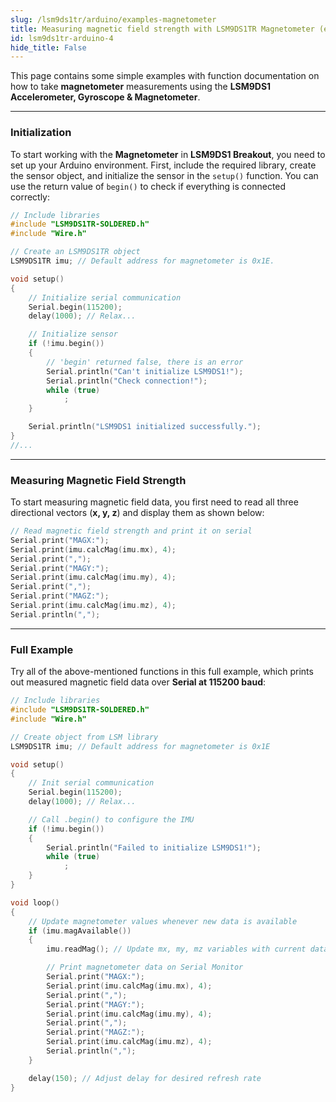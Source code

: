 ```yaml
---
slug: /lsm9ds1tr/arduino/examples-magnetometer
title: Measuring magnetic field strength with LSM9DS1TR Magnetometer (example)
id: lsm9ds1tr-arduino-4
hide_title: False
---
```


This page contains some simple examples with function documentation on how to take **magnetometer** measurements using the **LSM9DS1 Accelerometer, Gyroscope & Magnetometer**.

---

### Initialization
To start working with the **Magnetometer** in **LSM9DS1 Breakout**, you need to set up your Arduino environment. First, include the required library, create the sensor object, and initialize the sensor in the `setup()` function. You can use the return value of `begin()` to check if everything is connected correctly:

```cpp
// Include libraries
#include "LSM9DS1TR-SOLDERED.h"
#include "Wire.h"

// Create an LSM9DS1TR object
LSM9DS1TR imu; // Default address for magnetometer is 0x1E.

void setup()
{
    // Initialize serial communication
    Serial.begin(115200);
    delay(1000); // Relax...

    // Initialize sensor
    if (!imu.begin())
    {
        // 'begin' returned false, there is an error
        Serial.println("Can't initialize LSM9DS1!");
        Serial.println("Check connection!");
        while (true)
            ;
    }

    Serial.println("LSM9DS1 initialized successfully.");
}
//...
```

<FunctionDocumentation
functionName="imu.begin()"
description="Initializes the LSM9DS1 Magnetometer sensor, setting up communication over I2C or SPI and configuring the sensor for operation. This function also verifies the presence of the sensor on the specified I2C address or SPI bus."
returnDescription="Returns true: If initialization is successful, indicating that the sensor is properly connected and configured. Returns false: If initialization fails, indicating a connection issue or incorrect configuration."
parameters={[]}
/>

---

### Measuring Magnetic Field Strength
To start measuring magnetic field data, you first need to read all three directional vectors (**x, y, z**) and display them as shown below:

```cpp
// Read magnetic field strength and print it on serial
Serial.print("MAGX:");
Serial.print(imu.calcMag(imu.mx), 4);
Serial.print(",");
Serial.print("MAGY:");
Serial.print(imu.calcMag(imu.my), 4);
Serial.print(",");
Serial.print("MAGZ:");
Serial.print(imu.calcMag(imu.mz), 4);
Serial.println(",");
```

<FunctionDocumentation 
  functionName="imu.calcMag()" 
  description="Reads and calculates the magnetic field strength along the given axis (X, Y, or Z) from the LSM9DS1 magnetometer." 
  returnDescription="Returns a floating-point number in units of gauss." 
  parameters={[]} 
/>

---

### Full Example
Try all of the above-mentioned functions in this full example, which prints out measured magnetic field data over **Serial at 115200 baud**:

```cpp
// Include libraries
#include "LSM9DS1TR-SOLDERED.h"
#include "Wire.h"

// Create object from LSM library
LSM9DS1TR imu; // Default address for magnetometer is 0x1E

void setup()
{
    // Init serial communication
    Serial.begin(115200);
    delay(1000); // Relax...

    // Call .begin() to configure the IMU
    if (!imu.begin())
    {
        Serial.println("Failed to initialize LSM9DS1!");
        while (true)
            ;
    }
}

void loop()
{
    // Update magnetometer values whenever new data is available
    if (imu.magAvailable())
    {
        imu.readMag(); // Update mx, my, mz variables with current data

        // Print magnetometer data on Serial Monitor
        Serial.print("MAGX:");
        Serial.print(imu.calcMag(imu.mx), 4);
        Serial.print(",");
        Serial.print("MAGY:");
        Serial.print(imu.calcMag(imu.my), 4);
        Serial.print(",");
        Serial.print("MAGZ:");
        Serial.print(imu.calcMag(imu.mz), 4);
        Serial.println(",");
    }

    delay(150); // Adjust delay for desired refresh rate
}
```

<QuickLink 
  title="LSM9DS1_Basic_I2C.ino" 
  description="Most basic example of use. Example using the LSM9DS1 with basic settings"
  url="https://github.com/SolderedElectronics/Soldered-LSM9DS1TR-Arduino-Library/blob/main/examples/LSM9DS1_Basic_I2C/LSM9DS1_Basic_I2C.ino" 
/>